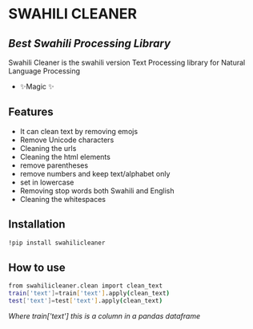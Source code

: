 # SWAHILI CLEANER
## _Best Swahili Processing Library_



Swahili Cleaner is the swahili version Text Processing library for Natural Language Processing

- ✨Magic ✨

## Features

- It can clean text by removing emojs
- Remove Unicode characters
- Cleaning the urls
- Cleaning the html elements
- remove parentheses
- remove numbers and keep text/alphabet only
- set in lowercase
- Removing stop words both Swahili and English
- Cleaning the whitespaces



## Installation



```sh
!pip install swahilicleaner
```


## How to use

```sh
from swahilicleaner.clean import clean_text
train['text']=train['text'].apply(clean_text)
test['text']=test['text'].apply(clean_text)

```
_Where train['text'] this is a column in a pandas dataframe_

